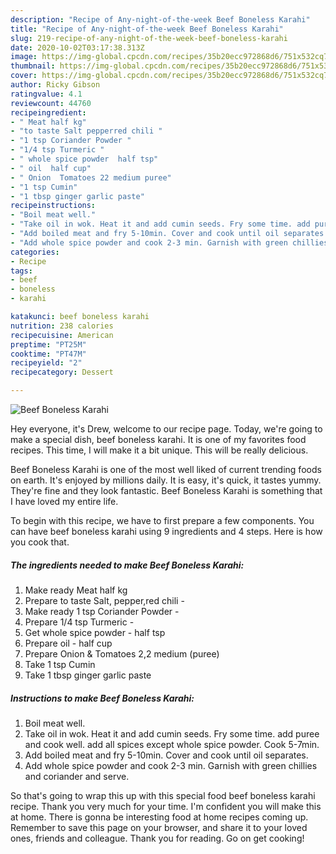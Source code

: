 ```yaml
---
description: "Recipe of Any-night-of-the-week Beef Boneless Karahi"
title: "Recipe of Any-night-of-the-week Beef Boneless Karahi"
slug: 219-recipe-of-any-night-of-the-week-beef-boneless-karahi
date: 2020-10-02T03:17:38.313Z
image: https://img-global.cpcdn.com/recipes/35b20ecc972868d6/751x532cq70/beef-boneless-karahi-recipe-main-photo.jpg
thumbnail: https://img-global.cpcdn.com/recipes/35b20ecc972868d6/751x532cq70/beef-boneless-karahi-recipe-main-photo.jpg
cover: https://img-global.cpcdn.com/recipes/35b20ecc972868d6/751x532cq70/beef-boneless-karahi-recipe-main-photo.jpg
author: Ricky Gibson
ratingvalue: 4.1
reviewcount: 44760
recipeingredient:
- " Meat half kg"
- "to taste Salt pepperred chili "
- "1 tsp Coriander Powder "
- "1/4 tsp Turmeric "
- " whole spice powder  half tsp"
- " oil  half cup"
- " Onion  Tomatoes 22 medium puree"
- "1 tsp Cumin"
- "1 tbsp ginger garlic paste"
recipeinstructions:
- "Boil meat well."
- "Take oil in wok. Heat it and add cumin seeds. Fry some time. add puree and cook well. add all spices except whole spice powder. Cook 5-7min."
- "Add boiled meat and fry 5-10min. Cover and cook until oil separates."
- "Add whole spice powder and cook 2-3 min. Garnish with green chillies and coriander and serve."
categories:
- Recipe
tags:
- beef
- boneless
- karahi

katakunci: beef boneless karahi 
nutrition: 238 calories
recipecuisine: American
preptime: "PT25M"
cooktime: "PT47M"
recipeyield: "2"
recipecategory: Dessert

---
```



![Beef Boneless Karahi](https://img-global.cpcdn.com/recipes/35b20ecc972868d6/751x532cq70/beef-boneless-karahi-recipe-main-photo.jpg)

Hey everyone, it's Drew, welcome to our recipe page. Today, we're going to make a special dish, beef boneless karahi. It is one of my favorites food recipes. This time, I will make it a bit unique. This will be really delicious.

Beef Boneless Karahi is one of the most well liked of current trending foods on earth. It's enjoyed by millions daily. It is easy, it's quick, it tastes yummy. They're fine and they look fantastic. Beef Boneless Karahi is something that I have loved my entire life.




To begin with this recipe, we have to first prepare a few components. You can have beef boneless karahi using 9 ingredients and 4 steps. Here is how you cook that.

<!--inarticleads1-->

##### The ingredients needed to make Beef Boneless Karahi:

1. Make ready  Meat half kg
1. Prepare to taste Salt, pepper,red chili -
1. Make ready 1 tsp Coriander Powder -
1. Prepare 1/4 tsp Turmeric -
1. Get  whole spice powder - half tsp
1. Prepare  oil - half cup
1. Prepare  Onion &amp; Tomatoes 2,2 medium (puree)
1. Take 1 tsp Cumin
1. Take 1 tbsp ginger garlic paste




<!--inarticleads2-->

##### Instructions to make Beef Boneless Karahi:

1. Boil meat well.
1. Take oil in wok. Heat it and add cumin seeds. Fry some time. add puree and cook well. add all spices except whole spice powder. Cook 5-7min.
1. Add boiled meat and fry 5-10min. Cover and cook until oil separates.
1. Add whole spice powder and cook 2-3 min. Garnish with green chillies and coriander and serve.




So that's going to wrap this up with this special food beef boneless karahi recipe. Thank you very much for your time. I'm confident you will make this at home. There is gonna be interesting food at home recipes coming up. Remember to save this page on your browser, and share it to your loved ones, friends and colleague. Thank you for reading. Go on get cooking!
